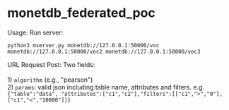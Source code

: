 # monetdb_federated_poc

Usage: 
Run server: <br>

`python3 mserver.py monetdb://127.0.0.1:50000/voc monetdb://127.0.0.1:50000/voc2 monetdb://127.0.0.1:50000/voc3`

URL Request Post:
Two fields: <br>
<br> 1) `algorithm` (e.g., "pearson")
<br> 2) `params`: valid json including table name, attributes and filters. e.g. 
`{"table":"data", "attributes":["c1","c2"],"filters":[["c1",">","0"],["c1","<","10000"]]}`
